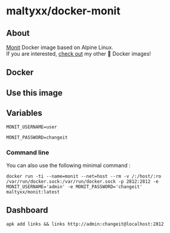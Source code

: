 # maltyxx/docker-monit

## About

[Monit](https://mmonit.com/monit/) Docker image based on Alpine Linux.<br />
If you are interested, [check out](https://hub.docker.com/r/maltyxx/) my other 🐳 Docker images!

## Docker

## Use this image


## Variables

```
MONIT_USERNAME=user
``` 

```
MONIT_PASSWORD=changeit
```

### Command line

You can also use the following minimal command :

```
docker run -ti --name=monit --net=host --rm -v /:/host/:ro /var/run/docker.sock:/var/run/docker.sock -p 2812:2812 -e MONIT_USERNAME='admin' -e MONIT_PASSWORD='changeit' maltyxx/monit:latest
```

## Dashboard

```
apk add links && links http://admin:changeit@localhost:2812
```
